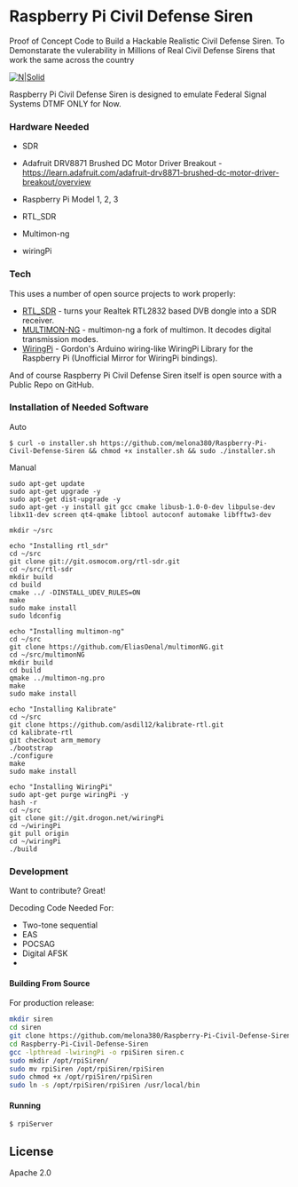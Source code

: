 # Raspberry Pi Civil Defense Siren
Proof of Concept Code to Build a Hackable Realistic Civil Defense Siren. To Demonstarate the vulerability in Millions of Real Civil Defense Sirens that work the same across the country 

[![N|Solid](https://static.wixstatic.com/media/632ed1_fb9a3b5268b3477caea3a865bef54a7c.png/v1/fill/w_119,h_67,al_c,usm_0.50_1.20_0.00/632ed1_fb9a3b5268b3477caea3a865bef54a7c.png)](https://maxwelldps.com)

 Raspberry Pi Civil Defense Siren is designed to emulate Federal Signal Systems DTMF ONLY for Now.

### Hardware Needed
  - SDR
  - Adafruit DRV8871 Brushed DC Motor Driver Breakout - https://learn.adafruit.com/adafruit-drv8871-brushed-dc-motor-driver-breakout/overview 
  - Raspberry Pi Model 1, 2, 3

  - RTL_SDR
  - Multimon-ng
  - wiringPi



### Tech

This uses a number of open source projects to work properly:

* [RTL_SDR](https://github.com/keenerd/rtl-sdr) - turns your Realtek RTL2832 based DVB dongle into a SDR receiver.
* [MULTIMON-NG](https://github.com/EliasOenal/multimon-ng) - multimon-ng a fork of multimon. It decodes digital transmission modes.
* [WiringPi](https://github.com/WiringPi/WiringPi) - Gordon's Arduino wiring-like WiringPi Library for the Raspberry Pi (Unofficial Mirror for WiringPi bindings).

And of course Raspberry Pi Civil Defense Siren itself is open source with a Public Repo on GitHub.

### Installation of Needed Software

Auto
```
$ curl -o installer.sh https://github.com/melona380/Raspberry-Pi-Civil-Defense-Siren && chmod +x installer.sh && sudo ./installer.sh
```
Manual
```
sudo apt-get update
sudo apt-get upgrade -y
sudo apt-get dist-upgrade -y
sudo apt-get -y install git gcc cmake libusb-1.0-0-dev libpulse-dev libx11-dev screen qt4-qmake libtool autoconf automake libfftw3-dev

mkdir ~/src

echo "Installing rtl_sdr"
cd ~/src
git clone git://git.osmocom.org/rtl-sdr.git
cd ~/src/rtl-sdr
mkdir build
cd build
cmake ../ -DINSTALL_UDEV_RULES=ON
make
sudo make install
sudo ldconfig

echo "Installing multimon-ng"
cd ~/src
git clone https://github.com/EliasOenal/multimonNG.git
cd ~/src/multimonNG
mkdir build
cd build
qmake ../multimon-ng.pro
make
sudo make install

echo "Installing Kalibrate"
cd ~/src
git clone https://github.com/asdil12/kalibrate-rtl.git
cd kalibrate-rtl
git checkout arm_memory
./bootstrap
./configure
make
sudo make install

echo "Installing WiringPi"
sudo apt-get purge wiringPi -y
hash -r
cd ~/src
git clone git://git.drogon.net/wiringPi
cd ~/wiringPi
git pull origin
cd ~/wiringPi
./build
```

### Development

Want to contribute? Great!

Decoding Code Needed For:
- Two-tone sequential
- EAS
- POCSAG
- Digital AFSK 
- 
#### Building From Source
For production release:
```sh
mkdir siren
cd siren
git clone https://github.com/melona380/Raspberry-Pi-Civil-Defense-Siren.git
cd Raspberry-Pi-Civil-Defense-Siren
gcc -lpthread -lwiringPi -o rpiSiren siren.c
sudo mkdir /opt/rpiSiren/
sudo mv rpiSiren /opt/rpiSiren/rpiSiren
sudo chmod +x /opt/rpiSiren/rpiSiren
sudo ln -s /opt/rpiSiren/rpiSiren /usr/local/bin
```

#### Running
```
$ rpiServer
```
License
----

Apache 2.0


